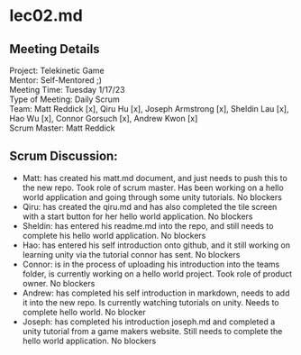 # lec02.md

## Meeting Details  

Project: Telekinetic Game   
Mentor: Self-Mentored ;)  
Meeting Time: Tuesday 1/17/23  
Type of Meeting: Daily Scrum  
Team: Matt Reddick [x], Qiru Hu [x], Joseph Armstrong [x], Sheldin Lau [x], Hao Wu [x], Connor Gorsuch [x], Andrew Kwon [x]  
Scrum Master: Matt Reddick  

## Scrum Discussion:

- Matt: has created his matt.md document, and just needs to push this to the new repo. Took role of scrum master. Has been working on a hello world application and going through some unity tutorials. No blockers
- Qiru: has created the qiru.md and has also completed the tile screen with a start button for her hello world application. No blockers
- Sheldin: has entered his readme.md into the repo, and still needs to complete his hello world application. No blockers
- Hao: has entered his self introduction onto github, and it still working on learning unity via the tutorial connor has sent. No blockers
- Connor: is in the process of uploading his introduction into the teams folder, is currently working on a hello world project. Took role of product owner. No blockers
- Andrew: has completed his self introduction in markdown, needs to add it into the new repo. Is currently watching tutorials on unity. Needs to complete hello world. No blocker
- Joseph: has completed his introduction joseph.md and completed a unity tutorial from a game makers website. Still needs to complete the hello world application. No blockers